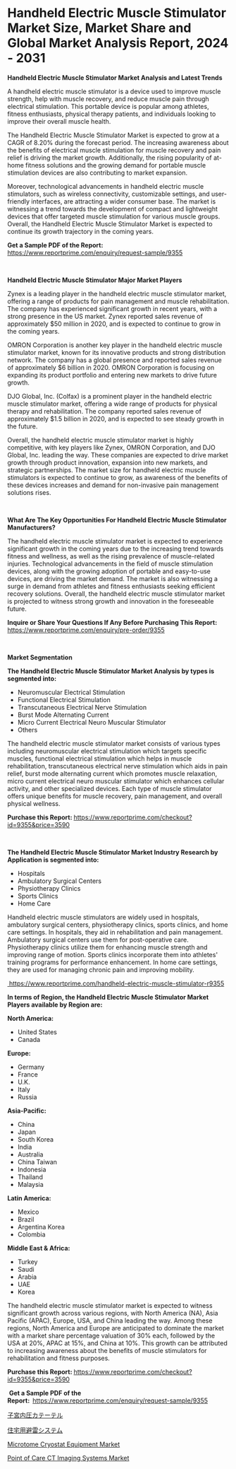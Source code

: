 <p><h1>Handheld Electric Muscle Stimulator Market Size, Market Share and Global Market Analysis Report, 2024 - 2031</h1></p><p><strong>Handheld Electric Muscle Stimulator Market Analysis and Latest Trends</strong></p>
<p><p>A handheld electric muscle stimulator is a device used to improve muscle strength, help with muscle recovery, and reduce muscle pain through electrical stimulation. This portable device is popular among athletes, fitness enthusiasts, physical therapy patients, and individuals looking to improve their overall muscle health.</p><p>The Handheld Electric Muscle Stimulator Market is expected to grow at a CAGR of 8.20% during the forecast period. The increasing awareness about the benefits of electrical muscle stimulation for muscle recovery and pain relief is driving the market growth. Additionally, the rising popularity of at-home fitness solutions and the growing demand for portable muscle stimulation devices are also contributing to market expansion.</p><p>Moreover, technological advancements in handheld electric muscle stimulators, such as wireless connectivity, customizable settings, and user-friendly interfaces, are attracting a wider consumer base. The market is witnessing a trend towards the development of compact and lightweight devices that offer targeted muscle stimulation for various muscle groups. Overall, the Handheld Electric Muscle Stimulator Market is expected to continue its growth trajectory in the coming years.</p></p>
<p><strong>Get a Sample PDF of the Report:&nbsp;</strong> <a href="https://www.reportprime.com/enquiry/request-sample/9355">https://www.reportprime.com/enquiry/request-sample/9355</a></p>
<p>&nbsp;</p>
<p><strong>Handheld Electric Muscle Stimulator Major Market Players</strong></p>
<p><p>Zynex is a leading player in the handheld electric muscle stimulator market, offering a range of products for pain management and muscle rehabilitation. The company has experienced significant growth in recent years, with a strong presence in the US market. Zynex reported sales revenue of approximately $50 million in 2020, and is expected to continue to grow in the coming years.</p><p>OMRON Corporation is another key player in the handheld electric muscle stimulator market, known for its innovative products and strong distribution network. The company has a global presence and reported sales revenue of approximately $6 billion in 2020. OMRON Corporation is focusing on expanding its product portfolio and entering new markets to drive future growth.</p><p>DJO Global, Inc. (Colfax) is a prominent player in the handheld electric muscle stimulator market, offering a wide range of products for physical therapy and rehabilitation. The company reported sales revenue of approximately $1.5 billion in 2020, and is expected to see steady growth in the future.</p><p>Overall, the handheld electric muscle stimulator market is highly competitive, with key players like Zynex, OMRON Corporation, and DJO Global, Inc. leading the way. These companies are expected to drive market growth through product innovation, expansion into new markets, and strategic partnerships. The market size for handheld electric muscle stimulators is expected to continue to grow, as awareness of the benefits of these devices increases and demand for non-invasive pain management solutions rises.</p></p>
<p>&nbsp;</p>
<p><strong>What Are The Key Opportunities For Handheld Electric Muscle Stimulator Manufacturers?</strong></p>
<p><p>The handheld electric muscle stimulator market is expected to experience significant growth in the coming years due to the increasing trend towards fitness and wellness, as well as the rising prevalence of muscle-related injuries. Technological advancements in the field of muscle stimulation devices, along with the growing adoption of portable and easy-to-use devices, are driving the market demand. The market is also witnessing a surge in demand from athletes and fitness enthusiasts seeking efficient recovery solutions. Overall, the handheld electric muscle stimulator market is projected to witness strong growth and innovation in the foreseeable future.</p></p>
<p><strong>Inquire or Share Your Questions If Any Before Purchasing This Report:</strong> <a href="https://www.reportprime.com/enquiry/pre-order/9355">https://www.reportprime.com/enquiry/pre-order/9355</a></p>
<p>&nbsp;</p>
<p><strong>Market Segmentation</strong></p>
<p><strong>The Handheld Electric Muscle Stimulator Market Analysis by types is segmented into:</strong></p>
<p><ul><li>Neuromuscular Electrical Stimulation</li><li>Functional Electrical Stimulation</li><li>Transcutaneous Electrical Nerve Stimulation</li><li>Burst Mode Alternating Current</li><li>Micro Current Electrical Neuro Muscular Stimulator</li><li>Others</li></ul></p>
<p><p>The handheld electric muscle stimulator market consists of various types including neuromuscular electrical stimulation which targets specific muscles, functional electrical stimulation which helps in muscle rehabilitation, transcutaneous electrical nerve stimulation which aids in pain relief, burst mode alternating current which promotes muscle relaxation, micro current electrical neuro muscular stimulator which enhances cellular activity, and other specialized devices. Each type of muscle stimulator offers unique benefits for muscle recovery, pain management, and overall physical wellness.</p></p>
<p><strong>Purchase this Report:&nbsp;</strong><a href="https://www.reportprime.com/checkout?id=9355&price=3590">https://www.reportprime.com/checkout?id=9355&price=3590</a></p>
<p>&nbsp;</p>
<p><strong>The Handheld Electric Muscle Stimulator Market Industry Research by Application is segmented into:</strong></p>
<p><ul><li>Hospitals</li><li>Ambulatory Surgical Centers</li><li>Physiotherapy Clinics</li><li>Sports Clinics</li><li>Home Care</li></ul></p>
<p><p>Handheld electric muscle stimulators are widely used in hospitals, ambulatory surgical centers, physiotherapy clinics, sports clinics, and home care settings. In hospitals, they aid in rehabilitation and pain management. Ambulatory surgical centers use them for post-operative care. Physiotherapy clinics utilize them for enhancing muscle strength and improving range of motion. Sports clinics incorporate them into athletes' training programs for performance enhancement. In home care settings, they are used for managing chronic pain and improving mobility.</p></p>
<p><a href="https://www.reportprime.com/handheld-electric-muscle-stimulator-r9355">&nbsp;https://www.reportprime.com/handheld-electric-muscle-stimulator-r9355</a></p>
<p><strong>In terms of Region, the Handheld Electric Muscle Stimulator Market Players available by Region are:</strong></p>
<p>
    <p> <strong> North America: </strong>
        <ul>
            <li>United States</li>
            <li>Canada</li>
        </ul>
        </p> 
    <p> <strong> Europe: </strong>
        <ul>
            <li>Germany</li>
            <li>France</li>
            <li>U.K.</li>
            <li>Italy</li>
            <li>Russia</li>
        </ul>
        </p> 
    <p> <strong> Asia-Pacific: </strong>
        <ul>
            <li>China</li>
            <li>Japan</li>
            <li>South Korea</li>
            <li>India</li>
            <li>Australia</li>
            <li>China Taiwan</li>
            <li>Indonesia</li>
            <li>Thailand</li>
            <li>Malaysia</li>
        </ul>
        </p> 
    <p> <strong> Latin America: </strong>
        <ul>
            <li>Mexico</li>
            <li>Brazil</li>
            <li>Argentina Korea</li>
            <li>Colombia</li>
        </ul>
        </p> 
    <p> <strong> Middle East & Africa: </strong>
        <ul>
            <li>Turkey</li>
            <li>Saudi</li>
            <li>Arabia</li>
            <li>UAE</li>
            <li>Korea</li>
        </ul>
    </p>
    </p>
<p><p>The handheld electric muscle stimulator market is expected to witness significant growth across various regions, with North America (NA), Asia Pacific (APAC), Europe, USA, and China leading the way. Among these regions, North America and Europe are anticipated to dominate the market with a market share percentage valuation of 30% each, followed by the USA at 20%, APAC at 15%, and China at 10%. This growth can be attributed to increasing awareness about the benefits of muscle stimulators for rehabilitation and fitness purposes.</p></p>
<p><strong>Purchase this Report: </strong><a href="https://www.reportprime.com/checkout?id=9355&price=3590">https://www.reportprime.com/checkout?id=9355&price=3590</a></p>
<p>&nbsp;<strong>Get a Sample PDF of the Report:&nbsp;&nbsp;</strong><a href="https://www.reportprime.com/enquiry/request-sample/9355">https://www.reportprime.com/enquiry/request-sample/9355</a></p>
<p><strong></strong></p>
<p><p><a href="https://github.com/avbqbctihcbe2/Market-Research-Report-List-1/blob/main/131897235483.md">子宮内圧カテーテル</a></p><p><a href="https://medium.com/@nicholasallan19/%E4%BD%8F%E5%AE%85%E7%94%A8%E9%81%BF%E9%9B%B7%E3%82%B7%E3%82%B9%E3%83%86%E3%83%A0%E3%81%AE%E5%B8%82%E5%A0%B4%E3%82%B7%E3%82%A7%E3%82%A2%E3%81%AE%E9%80%B2%E5%8C%96%E3%81%A8%E5%B8%82%E5%A0%B4%E6%88%90%E9%95%B7%E3%83%88%E3%83%AC%E3%83%B3%E3%83%89-2024%E5%B9%B4-2031%E5%B9%B4-59f5b01428e9">住宅用避雷システム</a></p><p><a href="https://github.com/changoleonlaverguenzanoexiste/Market-Research-Report-List-2/blob/main/microtome-cryostat-equipment-market.md">Microtome Cryostat Equipment Market</a></p><p><a href="https://github.com/dimitrishawkinswaynenp91rgz/Market-Research-Report-List-2/blob/main/point-of-care-ct-imaging-systems-market.md">Point of Care CT Imaging Systems Market</a></p></p>